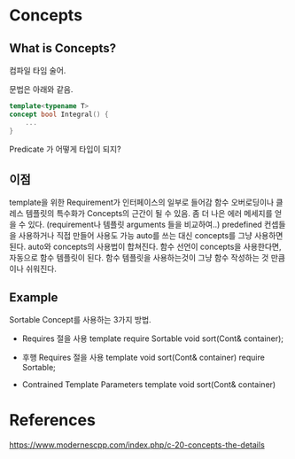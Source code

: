 # Concepts

## What is Concepts?

컴파일 타임 술어.

문법은 아래와 같음.
```c++
template<typename T>
concept bool Integral() {
    ...
}
```
Predicate 가 어떻게 타입이 되지?

## 이점
template을 위한 Requirement가 인터페이스의 일부로 들어감
함수 오버로딩이나 클레스 템플릿의 특수화가 Concepts의 근간이 될 수 있음.
좀 더 나은 에러 메세지를 얻을 수 있다. (requirement나 템플릿 arguments 들을 비교하여..)
predefined 컨셉들을 사용하거나 직접 만들어 사용도 가능
auto를 쓰는 대신 concepts를 그냥 사용하면 된다. auto와 concepts의 사용법이 합쳐진다. 
함수 선언이 concepts을 사용한다면, 자동으로 함수 템플릿이 된다. 함수 템플릿을 사용하는것이 그냥 함수 작성하는 것 만큼이나 쉬워진다.

## Example

Sortable Concept를 사용하는 3가지 방법.

* Requires 절을 사용
template<typename Cont> require Sortable<Cont>
void sort(Cont& container);

* 후행 Requires 절을 사용
template<typename Cont> void sort(Cont& container)
require Sortable<Cont>;

* Contrained Template Parameters
template<Sortable Cont>
void sort(Cont& container)



# References

https://www.modernescpp.com/index.php/c-20-concepts-the-details